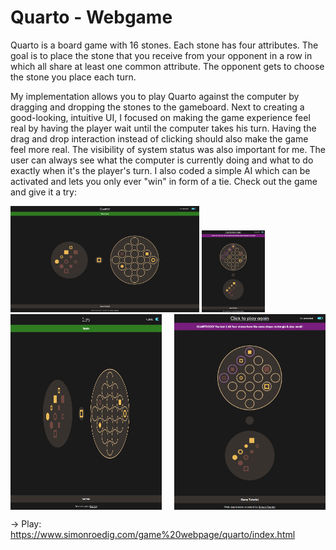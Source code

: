 # Quarto - Webgame

Quarto is a board game with 16 stones. Each stone has four attributes. The goal is to place the stone that you receive from your opponent in a row in which all share at least one common attribute. The opponent gets to choose the stone you place each turn.

My implementation allows you to play Quarto against the computer by dragging and dropping the stones to the gameboard. Next to creating a good-looking, intuitive UI, I focused on making the game experience feel real by having the player wait until the computer takes his turn. Having the drag and drop interaction instead of clicking should also make the game feel more real. The visibility of system status was also important for me. The user can always see what the computer is currently doing and what to do exactly when it's the player's turn. I also coded a simple AI which can be activated and lets you only ever "win" in form of a tie.
Check out the game and give it a try:

<img src="snapshot.png" alt="Game Snapshot" width="60%" height="60%">
<img src="snapshot2.png" alt="Game Snapshot" width="20%" height="20%">

<div style="display: flex; justify-content: space-between;">
  <img src="snapshot.png" alt="Game Snapshot 1" width="48%">
  <img src="snapshot2.png" alt="Game Snapshot 1" width="48%">
</div>

-> Play: https://www.simonroedig.com/game%20webpage/quarto/index.html
